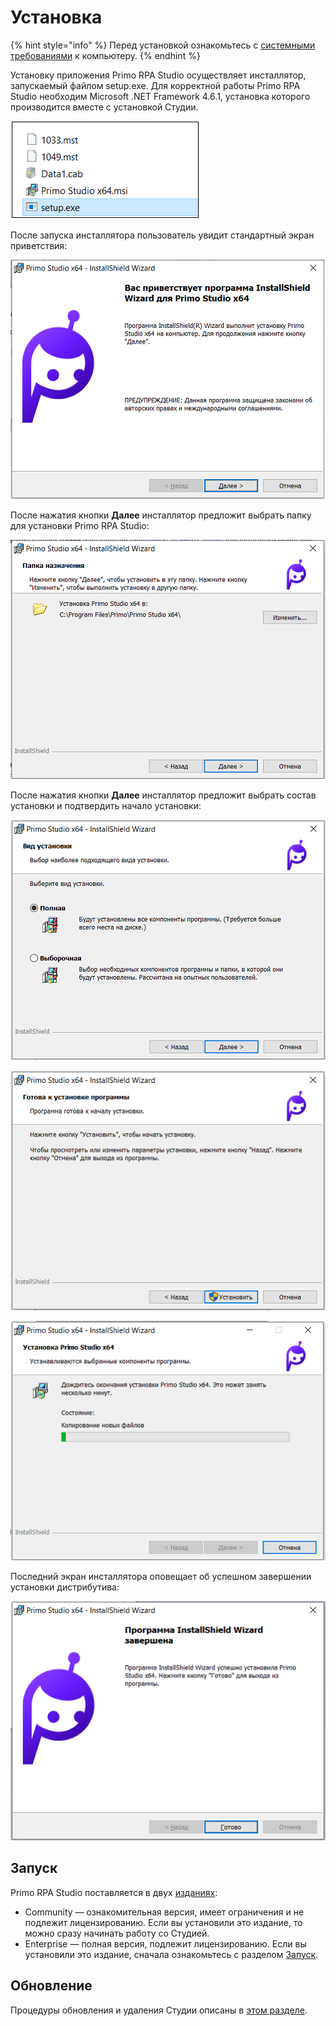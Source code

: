 # Установка 

{% hint style="info" %}
Перед установкой ознакомьтесь с [системными требованиями](https://docs.primo-rpa.ru/primo-rpa/primo-studio/installation/systemreq) к компьютеру.
{% endhint %}

Установку приложения Primo RPA Studio осуществляет инсталлятор, запускаемый файлом setup.exe. Для корректной работы Primo RPA Studio необходим Microsoft .NET Framework 4.6.1, установка которого производится вместе с установкой Студии.

![](<../../.gitbook/assets1/Install-files1.png>)

После запуска инсталлятора пользователь увидит стандартный экран приветствия:

![](<../../.gitbook/assets1/Install-welcome.png>)

После нажатия кнопки **Далее** инсталлятор предложит выбрать папку для установки Primo RPA Studio:

![](<../../.gitbook/assets1/Install-destinationfolder.png>)

После нажатия кнопки **Далее** инсталлятор предложит выбрать состав установки и подтвердить начало установки:

![](<../../.gitbook/assets1/Install-installtype.png>)

![](<../../.gitbook/assets1/Install-ready.png>)

![](<../../.gitbook/assets1/Install-process.png>)

Последний экран инсталлятора оповещает об успешном завершении установки дистрибутива:

![](../../.gitbook/assets1/Install-finish.png)

## Запуск

Primo RPA Studio поставляется в двух [изданиях](https://docs.primo-rpa.ru/primo-rpa/primo-rpa-studio/common/editions):
* Community —  ознакомительная версия, имеет ограничения и не подлежит лицензированию. Если вы установили это издание, то можно сразу начинать работу со Студией. 
* Enterprise — полная версия, подлежит лицензированию. Если вы установили это издание, сначала ознакомьтесь с разделом [Запуск](https://docs.primo-rpa.ru/primo-rpa/primo-studio/enterprise).

## Обновление 
Процедуры обновления и удаления Студии описаны в [этом разделе](https://docs.primo-rpa.ru/primo-rpa/primo-studio/installation/update).


